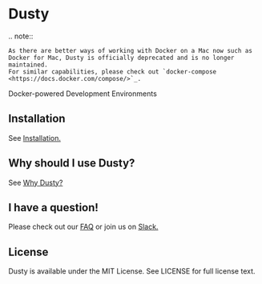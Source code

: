 # Dusty

.. note::

    As there are better ways of working with Docker on a Mac now such as
    Docker for Mac, Dusty is officially deprecated and is no longer maintained.
    For similar capabilities, please check out `docker-compose <https://docs.docker.com/compose/>`_.

Docker-powered Development Environments

## Installation

See [Installation.](installation.md)

## Why should I use Dusty?

See [Why Dusty?](why-dusty.md)

## I have a question!

Please check out our [FAQ](faq.md) or join us on [Slack.](https://dusty-slackin.herokuapp.com/)

## License

Dusty is available under the MIT License. See LICENSE for full license text.
